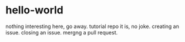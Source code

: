 # hello-world
nothing interesting here, go away.
tutorial repo it is, no joke.
creating an issue.
closing an issue.
mergng a pull request.

